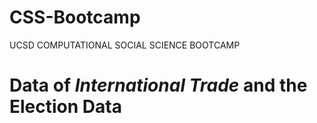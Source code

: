 # CSS-Bootcamp
UCSD COMPUTATIONAL SOCIAL SCIENCE BOOTCAMP
# Data of *International Trade* and the **Election Data**
